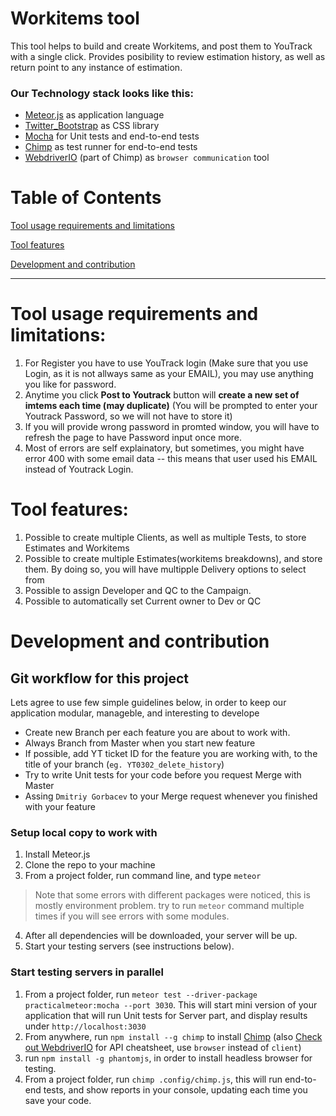 # Workitems tool
This tool helps to build and create Workitems, and post them to YouTrack with a single click. Provides posibility to review estimation history, as well as return point to any instance of estimation.

### Our Technology stack looks like this:
* [Meteor.js](https://www.meteor.com/) as application language
* [Twitter_Bootstrap](http://getbootstrap.com/components/) as CSS library
* [Mocha](https://mochajs.org/) for Unit tests and end-to-end tests
* [Chimp](https://chimp.readme.io/) as test runner for end-to-end tests
* [WebdriverIO](http://webdriver.io/api.html) (part of Chimp) as `browser communication` tool

# Table of Contents
[Tool usage requirements and limitations](#tool-usage-requirements-and-limitations)

[Tool features](#tool-features)

[Development and contribution](#development-and-contribution)

---------

# Tool usage requirements and limitations:

1. For Register you have to use YouTrack login (Make sure that you use Login, as it is not allways same as your EMAIL), you may use anything you like for password.
2. Anytime you click **Post to Youtrack** button will **create a new set of imtems each time (may duplicate)** (You will be prompted to enter your Youtrack Password, so we will not have to store it)
3. If you will provide wrong password in promted window, you will have to refresh the page to have Password input once more.
4. Most of errors are self explainatory, but sometimes, you might have error 400 with some email data -- this means that user used his EMAIL instead of Youtrack Login.


# Tool features:

1. Possible to create multiple Clients, as well as multiple Tests, to store Estimates and Workitems
2. Possible to create multiple Estimates(workitems breakdowns), and store them. By doing so, you will have multipple Delivery options to select from
3. Possible to assign Developer and QC to the Campaign.
4. Possible to automatically set Current owner to Dev or QC

# Development and contribution

## Git workflow for this project
Lets agree to use few simple guidelines below, in order to keep our application modular, manageble, and interesting to develope
* Create new Branch per each feature you are about to work with.
* Always Branch from Master when you start new feature
* If possible, add YT ticket ID for the feature you are working with, to the title of your branch (`eg. YT0302_delete_history`)
* Try to write Unit tests for your code before you request Merge with Master
* Assing `Dmitriy Gorbacev` to your Merge request whenever you finished with your feature


### Setup local copy to work with
1. Install Meteor.js
2. Clone the repo to your machine
3. From a project folder, run command line, and type `meteor`

> Note that some errors with different packages were noticed, this is mostly environment problem. try to run `meteor` command multiple times if you will see errors with some modules.

4. After all dependencies will be downloaded, your server will be up.
5. Start your testing servers (see instructions below).

### Start testing servers in parallel
1. From a project folder, run `meteor test --driver-package practicalmeteor:mocha --port 3030`. This will start mini version of your application that will run Unit tests for Server part, and display results under `http://localhost:3030`
2. From anywhere, run `npm install --g chimp` to install [Chimp](https://chimp.readme.io/) (also [Check out WebdriverIO](http://webdriver.io/api.html) for API cheatsheet, use `browser` instead of `client`)
3. run `npm install -g phantomjs`, in order to install headless browser for testing.
4. From a project folder, run `chimp .config/chimp.js`, this will run end-to-end tests, and show reports in your console, updating each time you save your code.
